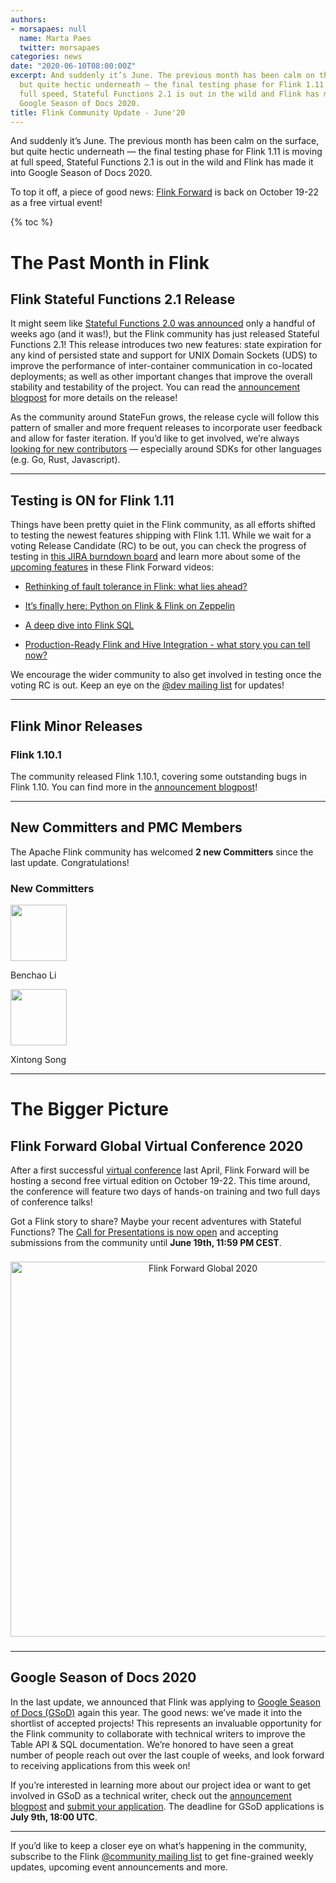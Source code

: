 ```yaml
---
authors:
- morsapaes: null
  name: Marta Paes
  twitter: morsapaes
categories: news
date: "2020-06-10T08:00:00Z"
excerpt: And suddenly it’s June. The previous month has been calm on the surface,
  but quite hectic underneath — the final testing phase for Flink 1.11 is moving at
  full speed, Stateful Functions 2.1 is out in the wild and Flink has made it into
  Google Season of Docs 2020.
title: Flink Community Update - June'20
---
```


And suddenly it’s June. The previous month has been calm on the surface, but quite hectic underneath — the final testing phase for Flink 1.11 is moving at full speed, Stateful Functions 2.1 is out in the wild and Flink has made it into Google Season of Docs 2020. 

To top it off, a piece of good news: [Flink Forward](https://www.flink-forward.org/global-2020) is back on October 19-22 as a free virtual event!

{% toc %}

# The Past Month in Flink

## Flink Stateful Functions 2.1 Release

It might seem like [Stateful Functions 2.0 was announced](https://flink.apache.org/news/2020/04/07/release-statefun-2.0.0.html) only a handful of weeks ago (and it was!), but the Flink community has just released Stateful Functions 2.1! This release introduces two new features: state expiration for any kind of persisted state and support for UNIX Domain Sockets (UDS) to improve the performance of inter-container communication in co-located deployments; as well as other important changes that improve the overall stability and testability of the project. You can read the [announcement blogpost](https://flink.apache.org/news/2020/06/09/release-statefun-2.1.0.html) for more details on the release!

As the community around StateFun grows, the release cycle will follow this pattern of smaller and more frequent releases to incorporate user feedback and allow for faster iteration. If you’d like to get involved, we’re always [looking for new contributors](https://github.com/apache/flink-statefun#contributing) — especially around SDKs for other languages (e.g. Go, Rust, Javascript).

<hr>

## Testing is ON for Flink 1.11

Things have been pretty quiet in the Flink community, as all efforts shifted to testing the newest features shipping with Flink 1.11. While we wait for a voting Release Candidate (RC) to be out, you can check the progress of testing in [this JIRA burndown board](https://issues.apache.org/jira/secure/RapidBoard.jspa?rapidView=364&projectKey=FLINK) and learn more about some of the [upcoming features](https://flink.apache.org/news/2020/05/07/community-update.html#warming-up-for-flink-111) in these Flink Forward videos:

* [Rethinking of fault tolerance in Flink: what lies ahead?](https://www.youtube.com/watch?v=ssEmeLcL5Uk)

* [It’s finally here: Python on Flink & Flink on Zeppelin](https://www.youtube.com/watch?v=t7fAN3xNJ3Q)

* [A deep dive into Flink SQL](https://www.youtube.com/watch?v=KDD8e4GE12w)

* [Production-Ready Flink and Hive Integration - what story you can tell now?](https://www.youtube.com/watch?v=4ce1H9CRyEc)

We encourage the wider community to also get involved in testing once the voting RC is out. Keep an eye on the [@dev mailing list](https://flink.apache.org/community.html#mailing-lists) for updates!

<hr>

## Flink Minor Releases

### Flink 1.10.1

The community released Flink 1.10.1, covering some outstanding bugs in Flink 1.10. You can find more in the [announcement blogpost](https://flink.apache.org/news/2020/05/12/release-1.10.1.html)!

<hr>

## New Committers and PMC Members

The Apache Flink community has welcomed **2 new Committers** since the last update. Congratulations!

### New Committers

<div class="row">
  <div class="col-lg-3">
    <div class="text-center">
      <img class="img-circle" src="https://avatars3.githubusercontent.com/u/4471524?s=400&v=4" width="90" height="90">
      <p>Benchao Li</p>
    </div>
  </div>
  <div class="col-lg-3">
    <div class="text-center">
      <img class="img-circle" src="https://avatars0.githubusercontent.com/u/6509172?s=400&v=4" width="90" height="90">
      <p>Xintong Song</p>
    </div>
  </div>
</div>

<hr>
	
# The Bigger Picture

## Flink Forward Global Virtual Conference 2020

After a first successful [virtual conference](https://www.youtube.com/playlist?list=PLDX4T_cnKjD0ngnBSU-bYGfgVv17MiwA7) last April, Flink Forward will be hosting a second free virtual edition on October 19-22. This time around, the conference will feature two days of hands-on training and two full days of conference talks!

Got a Flink story to share? Maybe your recent adventures with Stateful Functions? The [Call for Presentations is now open](https://www.flink-forward.org/global-2020/call-for-presentations) and accepting submissions from the community until **June 19th, 11:59 PM CEST**.

<div style="line-height:60%;">
    <br>
</div>

<center>
<img src="{{ site.baseurl }}/img/blog/2020-06-10-community-update/FlinkForward_Banner_CFP_Global_2020.png" width="600px" alt="Flink Forward Global 2020"/>
</center>

<div style="line-height:60%;">
    <br>
</div>

<hr>

## Google Season of Docs 2020

In the last update, we announced that Flink was applying to [Google Season of Docs (GSoD)](https://developers.google.com/season-of-docs) again this year. The good news: we’ve made it into the shortlist of accepted projects! This represents an invaluable opportunity for the Flink community to collaborate with technical writers to improve the Table API & SQL documentation. We’re honored to have seen a great number of people reach out over the last couple of weeks, and look forward to receiving applications from this week on!

If you’re interested in learning more about our project idea or want to get involved in GSoD as a technical writer, check out the [announcement blogpost](https://flink.apache.org/news/2020/05/04/season-of-docs.html) and [submit your application](https://developers.google.com/season-of-docs/docs/tech-writer-application-hints). The deadline for GSoD applications is **July 9th, 18:00 UTC**.

<hr>

If you’d like to keep a closer eye on what’s happening in the community, subscribe to the Flink [@community mailing list](https://flink.apache.org/community.html#mailing-lists) to get fine-grained weekly updates, upcoming event announcements and more.